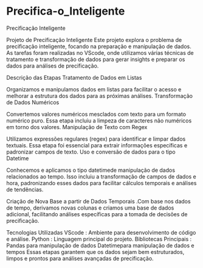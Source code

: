 # Precifica-o_Inteligente
Precificação Inteligente

Projeto de Precificação Inteligente
Este projeto explora o problema de precificação inteligente, focando na preparação e manipulação de dados. As tarefas foram realizadas no VScode, onde utilizamos várias técnicas de tratamento e transformação de dados para gerar insights e preparar os dados para análises de precificação.

Descrição das Etapas
Tratamento de Dados em Listas

Organizamos e manipulamos dados em listas para facilitar o acesso e melhorar a estrutura dos dados para as próximas análises.
Transformação de Dados Numéricos

Convertemos valores numéricos mesclados com texto para um formato numérico puro. Essa etapa incluiu a limpeza de caracteres não numéricos em torno dos valores.
Manipulação de Texto com Regex

Utilizamos expressões regulares (regex) para identificar e limpar dados textuais. Essa etapa foi essencial para extrair informações específicas e padronizar campos de texto.
Uso e conversão de dados para o tipo Datetime

Conhecemos e aplicamos o tipo datetimede manipulação de dados relacionados ao tempo. Isso incluiu a transformação de campos de dados e hora, padronizando esses dados para facilitar cálculos temporais e análises de tendências.

Criação de Nova Base a partir de Dados Temporais .Com base nos dados de tempo, derivamos novas colunas e criamos uma base de dados adicional, facilitando análises específicas para a tomada de decisões de precificação.

Tecnologias Utilizadas
VScode : Ambiente para desenvolvimento de código e análise.
Python : Linguagem principal do projeto.
Bibliotecas Principais :
Pandas para manipulação de dados
Datetimepara manipulação de dados e tempos
Essas etapas garantem que os dados sejam bem estruturados, limpos e prontos para análises avançadas de precificação.
